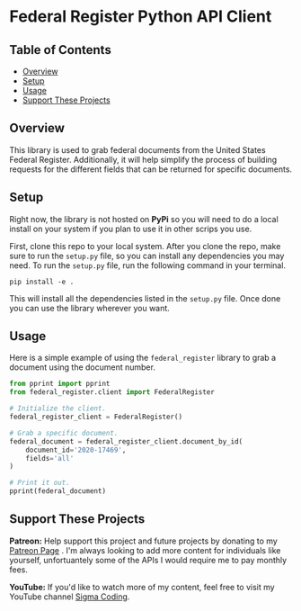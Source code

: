 # Federal Register Python API Client

## Table of Contents

- [Overview](#overview)
- [Setup](#setup)
- [Usage](#usage)
- [Support These Projects](#support-these-projects)

## Overview

This library is used to grab federal documents from the United States Federal Register.
Additionally, it will help simplify the process of building requests for the different
fields that can be returned for specific documents.

## Setup

Right now, the library is not hosted on **PyPi** so you will need to do a local
install on your system if you plan to use it in other scrips you use.

First, clone this repo to your local system. After you clone the repo, make sure
to run the `setup.py` file, so you can install any dependencies you may need. To
run the `setup.py` file, run the following command in your terminal.

```console
pip install -e .
```

This will install all the dependencies listed in the `setup.py` file. Once done
you can use the library wherever you want.

## Usage

Here is a simple example of using the `federal_register` library to grab a document
using the document number.

```python
from pprint import pprint
from federal_register.client import FederalRegister

# Initialize the client.
federal_register_client = FederalRegister()

# Grab a specific document.
federal_document = federal_register_client.document_by_id(
    document_id='2020-17469',
    fields='all'
)

# Print it out.
pprint(federal_document)
```

## Support These Projects

**Patreon:**
Help support this project and future projects by donating to my [Patreon Page](https://www.patreon.com/sigmacoding)
. I'm always looking to add more content for individuals like yourself, unfortuantely some of the APIs I would require
me to pay monthly fees.

**YouTube:**
If you'd like to watch more of my content, feel free to visit my YouTube channel [Sigma Coding](https://www.youtube.com/c/SigmaCoding).
